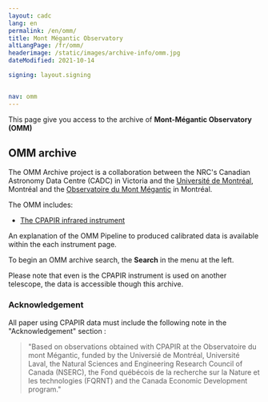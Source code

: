 ```yaml
---
layout: cadc
lang: en
permalink: /en/omm/
title: Mont Mégantic Observatory
altLangPage: /fr/omm/
headerimage: /static/images/archive-info/omm.jpg
dateModified: 2021-10-14

signing: layout.signing


nav: omm
---
```


<p>This page give you access to the archive of <strong>Mont-Mégantic Observatory (OMM)</strong></p>

<h2> OMM archive </h2>

<p>
The OMM Archive project is a collaboration between the
NRC's Canadian Astronomy Data Centre (CADC) in Victoria and the 
<a rel="external" href="http://www.astro.umontreal.ca/groupe/index_en.html" class="ui-link">Université de Montréal</a>, Montréal and the
<a rel="external" href="http://omm.craq-astro.ca/index_en.php" class="ui-link">Observatoire du Mont Mégantic</a> in Montréal.
</p>

<p> The OMM includes: </p>
   
<ul>
<li><a rel="external" href="http://genesis.astro.umontreal.ca/index_en.html" class="ui-link">The CPAPIR infrared instrument</a></li>
</ul>

<p>An explanation of the OMM Pipeline to produced calibrated data is available within the each instrument page.</p>

<p> To begin an OMM archive search, the <b>Search</b> in the menu at the left.  </p>

<p> Please note that even is the CPAPIR instrument is used on another telescope, the data is accessible though this archive.</p>

<h3> Acknowledgement </h3>

<p>All paper using CPAPIR data must include the following note in the "Acknowledgement" section :</p>
<blockquote>
    "Based on observations obtained with CPAPIR at the Observatoire du mont Mégantic, funded by the Universié de Montréal, Université Laval, 
    the Natural Sciences and Engineering Research Council of Canada (NSERC), the Fond québécois de la recherche sur la Nature et les technologies (FQRNT) 
    and the Canada Economic Development program."
</blockquote>
